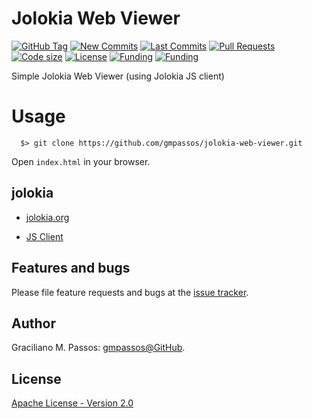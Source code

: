 # Jolokia Web Viewer

[![GitHub Tag](https://img.shields.io/github/v/tag/gmpassos/jolokia-web-viewer?logo=git&logoColor=white)](https://github.com/gmpassos/jolokia-web-viewer/releases)
[![New Commits](https://img.shields.io/github/commits-since/gmpassos/jolokia-web-viewer/latest?logo=git&logoColor=white)](https://github.com/gmpassos/jolokia-web-viewer/network)
[![Last Commits](https://img.shields.io/github/last-commit/gmpassos/jolokia-web-viewer?logo=git&logoColor=white)](https://github.com/gmpassos/jolokia-web-viewer/commits/master)
[![Pull Requests](https://img.shields.io/github/issues-pr/gmpassos/jolokia-web-viewer?logo=github&logoColor=white)](https://github.com/gmpassos/jolokia-web-viewer/pulls)
[![Code size](https://img.shields.io/github/languages/code-size/gmpassos/jolokia-web-viewer?logo=github&logoColor=white)](https://github.com/gmpassos/jolokia-web-viewer)
[![License](https://img.shields.io/github/license/gmpassos/jolokia-web-viewer?logo=open-source-initiative&logoColor=green)](https://github.com/gmpassos/jolokia-web-viewer/blob/master/LICENSE)
[![Funding](https://img.shields.io/badge/Donate-yellow?labelColor=666666&style=plastic&logo=liberapay)](https://liberapay.com/gmpassos/donate)
[![Funding](https://img.shields.io/liberapay/patrons/gmpassos.svg?logo=liberapay)](https://liberapay.com/gmpassos/donate)


Simple Jolokia Web Viewer (using Jolokia JS client)

# Usage

```shell
  $> git clone https://github.com/gmpassos/jolokia-web-viewer.git
```

Open `index.html` in your browser.

## jolokia

- [jolokia.org](https://jolokia.org/)

- [JS Client](https://jolokia.org/client/javascript.html)

## Features and bugs

Please file feature requests and bugs at the [issue tracker][tracker].

[tracker]: https://github.com/gmpassos/jolokia-web-viewer/issues

## Author

Graciliano M. Passos: [gmpassos@GitHub][github].

[github]: https://github.com/gmpassos

## License

[Apache License - Version 2.0](http://www.apache.org/licenses/LICENSE-2.0)

                        